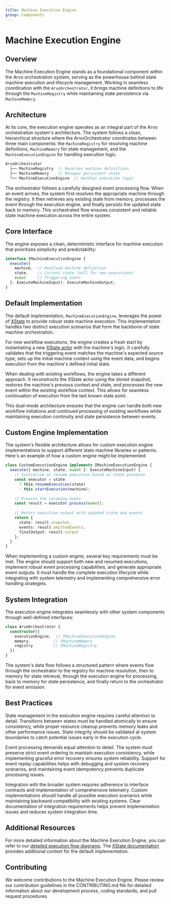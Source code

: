 ```yaml
---
title: Machine Execution Engine
group: Components
---
```


# Machine Execution Engine

## Overview

The Machine Execution Engine stands as a foundational component within the Arvo orchestration system, serving as the powerhouse behind state machine execution and lifecycle management. Working in seamless coordination with the `ArvoOrchestrator`, it brings machine definitions to life through the `MachineRegistry` while maintaining state persistence via `MachineMemory`.

## Architecture

At its core, the execution engine operates as an integral part of the Arvo orchestration system's architecture. The system follows a clean, hierarchical structure where the ArvoOrchestrator coordinates between three main components: the `MachineRegistry` for resolving machine definitions, `MachineMemory` for state management, and the `MachineExecutionEngine` for handling execution logic.

```typescript
ArvoOrchestrator
  ├── MachineRegistry  // Resolves machine definitions
  ├── MachineMemory    // Manages persistent state
  └── MachineExecutionEngine  // Handles execution logic
```

The orchestrator follows a carefully designed event processing flow. When an event arrives, the system first resolves the appropriate machine through the registry. It then retrieves any existing state from memory, processes the event through the execution engine, and finally persists the updated state back to memory. This orchestrated flow ensures consistent and reliable state machine execution across the entire system.

## Core Interface

The engine exposes a clean, deterministic interface for machine execution that prioritizes simplicity and predictability:

```typescript
interface IMachineExecutionEngine {
  execute({
    machine,  // Resolved machine definition
    state,    // Current state (null for new executions)
    event     // Triggering event
  }: ExecuteMachineInput): ExecuteMachineOutput;
}
```

## Default Implementation

The default implementation, `MachineExecutionEngine`, leverages the power of [XState](https://stately.ai/docs) to provide robust state machine execution. This implementation handles two distinct execution scenarios that form the backbone of state machine orchestration.

For new workflow executions, the engine creates a fresh start by instantiating a new [XState actor](https://stately.ai/docs/actors) with the machine's logic. It carefully validates that the triggering event matches the machine's expected source type, sets up the initial machine context using the event data, and begins execution from the machine's defined initial state.

When dealing with existing workflows, the engine takes a different approach. It reconstructs the XState actor using the stored snapshot, restores the machine's previous context and state, and processes the new event within the existing workflow context. This allows for seamless continuation of execution from the last known state point.

This dual-mode architecture ensures that the engine can handle both new workflow initiations and continued processing of existing workflows while maintaining execution continuity and state persistence between events.

## Custom Engine Implementation

The system's flexible architecture allows for custom execution engine implementations to support different state machine libraries or patterns. Here's an example of how a custom engine might be implemented:

```typescript
class CustomExecutionEngine implements IMachineExecutionEngine {
  execute({ machine, state, event }: ExecuteMachineInput) {
    // Initialize or resume execution based on state presence
    const executor = state 
      ? this.resumeExecution(state)
      : this.startExecution(machine);
      
    // Process the incoming event
    const result = executor.process(event);
    
    // Return execution output with updated state and events
    return {
      state: result.snapshot,
      events: result.emittedEvents,
      finalOutput: result.output
    };
  }
}
```

When implementing a custom engine, several key requirements must be met. The engine should support both new and resumed executions, implement robust event processing capabilities, and generate appropriate event outputs. It must handle the complete execution lifecycle while integrating with system telemetry and implementing comprehensive error handling strategies.

## System Integration

The execution engine integrates seamlessly with other system components through well-defined interfaces:

```typescript
class ArvoOrchestrator {
  constructor({
    executionEngine,  // IMachineExecutionEngine
    memory,          // IMachineMemory
    registry         // IMachineRegistry
  })
}
```

The system's data flow follows a structured pattern where events flow through the orchestrator to the registry for machine resolution, then to memory for state retrieval, through the execution engine for processing, back to memory for state persistence, and finally return to the orchestrator for event emission.

## Best Practices

State management in the execution engine requires careful attention to detail. Transitions between states must be handled atomically to ensure consistency, while proper resource cleanup prevents memory leaks and other performance issues. State integrity should be validated at system boundaries to catch potential issues early in the execution cycle.

Event processing demands equal attention to detail. The system must preserve strict event ordering to maintain execution consistency, while implementing graceful error recovery ensures system reliability. Support for event replay capabilities helps with debugging and system recovery scenarios, and maintaining event idempotency prevents duplicate processing issues.

Integration with the broader system requires adherence to interface contracts and implementation of comprehensive telemetry. Custom implementations should handle all possible execution scenarios while maintaining backward compatibility with existing systems. Clear documentation of integration requirements helps prevent implementation issues and reduces system integration time.

## Additional Resources

For more detailed information about the Machine Execution Engine, you can refer to our [detailed execution flow diagrams](https://github.com/SaadAhmad123/arvo-xstate/blob/main/src/MachineExecutionEngine/ExecutionDiagrams.md). The [XState documentation](https://stately.ai/docs/quick-start) provides additional context for the default implementation.

## Contributing

We welcome contributions to the Machine Execution Engine. Please review our contribution guidelines in the CONTRIBUTING.md file for detailed information about our development process, coding standards, and pull request procedures.